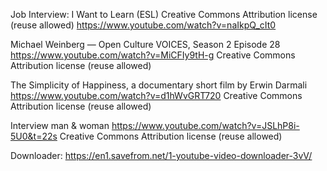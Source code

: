 


Job Interview: I Want to Learn (ESL)
Creative Commons Attribution license (reuse allowed)
https://www.youtube.com/watch?v=naIkpQ_cIt0


Michael Weinberg — Open Culture VOICES, Season 2 Episode 28
https://www.youtube.com/watch?v=MiCFIy9tH-g
Creative Commons Attribution license (reuse allowed)

The Simplicity of Happiness, a documentary short film by Erwin Darmali
https://www.youtube.com/watch?v=d1hWvGRT720
Creative Commons Attribution license (reuse allowed)

Interview man & woman
https://www.youtube.com/watch?v=JSLhP8i-5U0&t=22s
Creative Commons Attribution license (reuse allowed)



Downloader: https://en1.savefrom.net/1-youtube-video-downloader-3vV/


